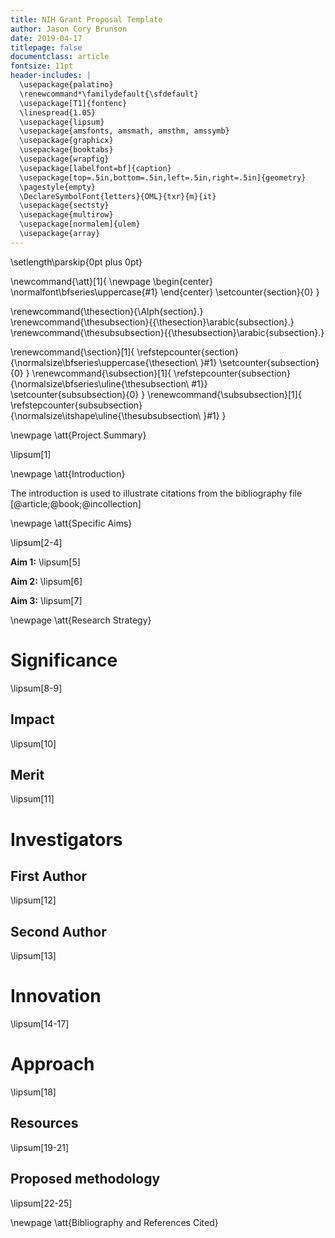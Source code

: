 ```yaml
---
title: NIH Grant Proposal Template
author: Jason Cory Brunson
date: 2019-04-17
titlepage: false
documentclass: article
fontsize: 11pt
header-includes: |
  \usepackage{palatino}
  \renewcommand*\familydefault{\sfdefault}
  \usepackage[T1]{fontenc}
  \linespread{1.05}
  \usepackage{lipsum}
  \usepackage{amsfonts, amsmath, amsthm, amssymb}
  \usepackage{graphicx}
  \usepackage{booktabs}
  \usepackage{wrapfig}
  \usepackage[labelfont=bf]{caption}
  \usepackage[top=.5in,bottom=.5in,left=.5in,right=.5in]{geometry}
  \pagestyle{empty}
  \DeclareSymbolFont{letters}{OML}{txr}{m}{it}
  \usepackage{sectsty}
  \usepackage{multirow}
  \usepackage[normalem]{ulem}
  \usepackage{array}
---
```


\setlength\parskip{0pt plus 0pt}

\newcommand{\att}[1]{
\newpage
\begin{center}
\normalfont\bfseries\uppercase{#1}
\end{center}
\setcounter{section}{0}
}

\renewcommand{\thesection}{\Alph{section}.}
\renewcommand{\thesubsection}{{\thesection}\arabic{subsection}.}
\renewcommand{\thesubsubsection}{{\thesubsection}\arabic{subsection}.}

<!--
\usepackage[compact]{titlesec}
\titlespacing\section{0pt}{0.5em minus 0em plus 0em}{0.5em minus 0em plus 0em}
-->

\renewcommand{\section}[1]{
\refstepcounter{section}
{\normalsize\bfseries\uppercase{\thesection\ }#1}
\setcounter{subsection}{0}
}
\renewcommand{\subsection}[1]{
\refstepcounter{subsection}
{\normalsize\bfseries\uline{\thesubsection\ #1}}
\setcounter{subsubsection}{0}
}
\renewcommand{\subsubsection}[1]{
\refstepcounter{subsubsection}
{\normalsize\itshape\uline{\thesubsubsection\ }#1}
}


\newpage
\att{Project Summary}

\lipsum[1]


\newpage
\att{Introduction}

The introduction is used to illustrate citations from the bibliography file [@article;@book;@incollection]


\newpage
\att{Specific Aims}

\lipsum[2-4]

**Aim 1:**
\lipsum[5]

**Aim 2:**
\lipsum[6]

**Aim 3:**
\lipsum[7]


\newpage
\att{Research Strategy}

# Significance

\lipsum[8-9]

## Impact

\lipsum[10]

## Merit

\lipsum[11]


# Investigators

## First Author

\lipsum[12]

## Second Author

\lipsum[13]


# Innovation

\lipsum[14-17]


# Approach

\lipsum[18]

## Resources

\lipsum[19-21]

## Proposed methodology

\lipsum[22-25]


\newpage
\att{Bibliography and References Cited}


<!--
pandoc nih-proposal.md \
  -t latex \
  -o nih-proposal.pdf \
  -N \
  --bibliography=nih-proposal.bib
-->

<!--
https://www.latextemplates.com/template/nih-grant-proposal
https://www.soimort.org/notes/161117/
https://github.com/Wandmalfarbe/pandoc-latex-template/issues/3#issuecomment-302539900
https://verbosus.com/bibtex-style-examples.html
-->
